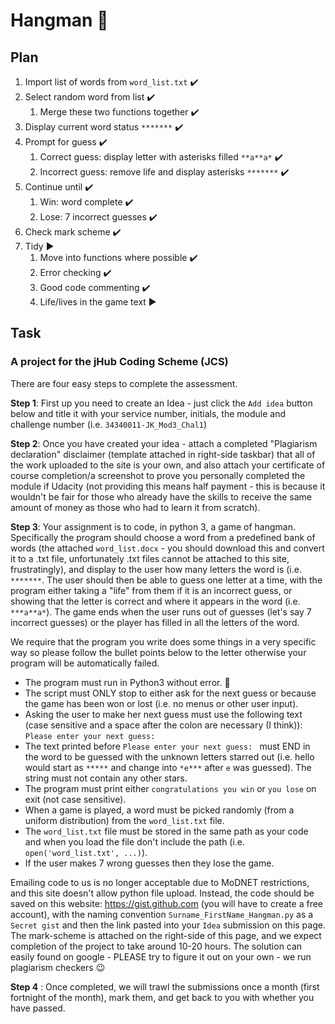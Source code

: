 # Hangman :snake:

## Plan


1. Import list of words from ``word_list.txt`` :heavy_check_mark:
1. Select random word from list :heavy_check_mark:
	1. Merge these two functions together :heavy_check_mark:
1. Display current word status ``*******`` :heavy_check_mark:
1. Prompt for guess :heavy_check_mark:
	1. Correct guess: display letter with asterisks filled ``**a**a*`` :heavy_check_mark:
	1. Incorrect guess: remove life and display asterisks ``*******`` :heavy_check_mark:
1. Continue until :heavy_check_mark:
	1. Win: word complete :heavy_check_mark:
	1. Lose: 7 incorrect guesses :heavy_check_mark:
1. Check mark scheme :heavy_check_mark:
1. Tidy :arrow_forward:
	1. Move into functions where possible :heavy_check_mark:
	1. Error checking :heavy_check_mark:
	1. Good code commenting :heavy_check_mark:
	1. Life/lives in the game text :arrow_forward:

## Task

### A project for the jHub Coding Scheme (JCS)

There are four easy steps to complete the assessment.

**Step 1**: First up you need to create an Idea - just click the ``Add idea`` button below and title it with your service number, initials, the module and challenge number (i.e. ``34340011-JK_Mod3_Chal1``)

**Step 2**: Once you have created your idea - attach a completed "Plagiarism declaration" disclaimer (template attached in right-side taskbar) that all of the work uploaded to the site is your own, and also attach your certificate of course completion/a screenshot to prove you personally completed the module if Udacity (not providing this means half payment - this is because it wouldn't be fair for those who already have the skills to receive the same amount of money as those who had to learn it from scratch).

**Step 3**: Your assignment is to code, in python 3, a game of hangman. Specifically the program should choose a word from a predefined bank of words (the attached ``word_list.docx`` - you should download this and convert it to a .txt file, unfortunately .txt files cannot be attached to this site, frustratingly), and display to the user how many letters the word is (i.e. ``*******``. The user should then be able to guess one letter at a time, with the program either taking a "life" from them if it is an incorrect guess, or showing that the letter is correct and where it appears in the word (i.e. ``***a**a*``). The game ends when the user runs out of guesses (let's say 7 incorrect guesses) or the player has filled in all the letters of the word.

We require that the program you write does some things in a very specific way so please follow the bullet points below to the letter otherwise your program will be automatically failed.

* The program must run in Python3 without error. :snake:
* The script must ONLY stop to either ask for the next guess or because the game has been won or lost (i.e. no menus or other user input).
* Asking the user to make her next guess must use the following text (case sensitive and a space after the colon are necessary (I think)): ``Please enter your next guess: ``
* The text printed before ``Please enter your next guess: `` must END in the word to be guessed with the unknown letters starred out (i.e. hello would start as ``*****`` and change into ``*e***`` after ``e`` was guessed). The string must not contain any other stars.
* The program must print either ``congratulations you win`` or ``you lose`` on exit (not case sensitive).
* When a game is played, a word must be picked randomly (from a uniform distribution) from the ``word_list.txt`` file.
* The ``word_list.txt`` file must be stored in the same path as your code and when you load the file don't include the path (i.e. ``open('word_list.txt', ...)``).
* If the user makes 7 wrong guesses then they lose the game.

Emailing code to us is no longer acceptable due to MoDNET restrictions, and this site doesn't allow python file upload. Instead, the code should be saved on this website: https://gist.github.com (you will have to create a free account), with the naming convention ``Surname_FirstName_Hangman.py`` as a ``Secret gist`` and then the link pasted into your ``Idea`` submission on this page. The mark-scheme is attached on the right-side of this page, and we expect completion of the project to take around 10-20 hours. The solution can easily found on google - PLEASE try to figure it out on your own - we run plagiarism checkers :wink:

**Step 4** : Once completed, we will trawl the submissions once a month (first fortnight of the month), mark them, and get back to you with whether you have passed.